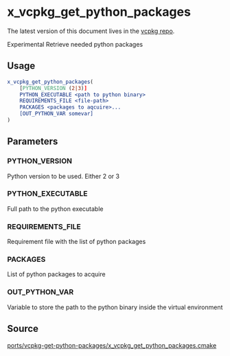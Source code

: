 # x_vcpkg_get_python_packages

The latest version of this document lives in the [vcpkg repo](https://github.com/Microsoft/vcpkg/blob/master/docs/maintainers/ports/vcpkg-get-python-packages/x_vcpkg_get_python_packages.md).

Experimental
Retrieve needed python packages

## Usage
```cmake
x_vcpkg_get_python_packages(
    [PYTHON_VERSION (2|3)]
    PYTHON_EXECUTABLE <path to python binary>
    REQUIREMENTS_FILE <file-path>
    PACKAGES <packages to aqcuire>...
    [OUT_PYTHON_VAR somevar]
)
```
## Parameters

### PYTHON_VERSION
Python version to be used. Either 2 or 3

### PYTHON_EXECUTABLE
Full path to the python executable

### REQUIREMENTS_FILE
Requirement file with the list of python packages

### PACKAGES
List of python packages to acquire

### OUT_PYTHON_VAR
Variable to store the path to the python binary inside the virtual environment



## Source
[ports/vcpkg-get-python-packages/x\_vcpkg\_get\_python\_packages.cmake](https://github.com/Microsoft/vcpkg/blob/master/ports/vcpkg-get-python-packages/x_vcpkg_get_python_packages.cmake)
